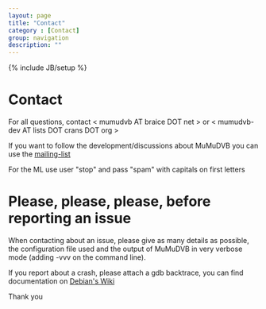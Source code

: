 ```yaml
---
layout: page
title: "Contact"
category : [Contact]
group: navigation
description: ""
---
```

{% include JB/setup %}



# Contact

For all questions, contact < mumudvb AT braice DOT net > or < mumudvb-dev AT lists DOT crans DOT org >

If you want to follow the development/discussions about MuMuDVB you can use the [mailing-list](https://lists.crans.org/listinfo/mumudvb-dev)

For the ML use user "stop" and pass "spam" with capitals on first letters

# Please, please, please, before reporting an issue

When contacting about an issue, please give as many details as possible, the configuration file used and the output of MuMuDVB in very verbose mode (adding -vvv on the command line).

If you report about a crash, please attach a gdb backtrace, you can find documentation on [Debian's Wiki](https://wiki.debian.org/HowToGetABacktrace#Running_gdb)


Thank you

